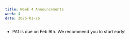 ```yaml
---
title: Week 4 Announcements
week: 4
date: 2025-01-26
---
```


* PA1 is due on Feb 9th. We recommend you to start early!